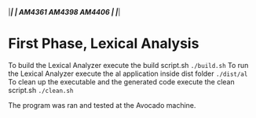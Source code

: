 |*************************|
| AM4361  AM4398   AM4406 |
|*************************|

# First Phase, Lexical Analysis

To build the Lexical Analyzer execute the build script.sh `./build.sh`
To run the Lexical Analyzer execute the al application inside dist folder `./dist/al`
To clean up the executable and the generated code execute the clean script.sh `./clean.sh`

The program was ran and tested at the Avocado machine.
